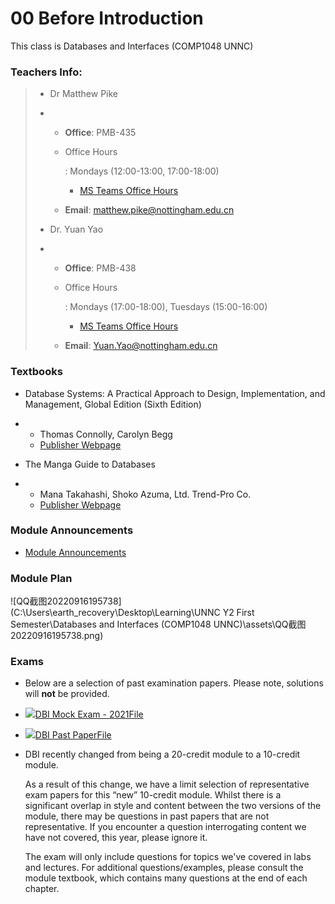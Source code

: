 # 00 Before Introduction

This class is Databases and Interfaces (COMP1048 UNNC)

### Teachers Info:

> - Dr Matthew Pike
>
> - - **Office**: PMB-435
>
>   - Office Hours
>
>     : Mondays (12:00-13:00, 17:00-18:00)
>
>     - [MS Teams Office Hours](https://teams.microsoft.com/l/meetup-join/19%3ameeting_ZjUwOGMwMjMtYTZhZi00OGRhLWJiZWQtZWM5MTQ1NTliNGZl%40thread.v2/0?context={"Tid"%3a"04c4c5c8-db8c-41b1-882b-5bb7948405e8"%2c"Oid"%3a"7ae9e125-03a8-4645-88c1-5da84d48c3be"})
>
>   - **Email**: matthew.pike@nottingham.edu.cn
>
> - Dr. Yuan Yao
>
> - - **Office**: PMB-438
>
>   - Office Hours
>
>     : Mondays (17:00-18:00), Tuesdays (15:00-16:00)
>
>     - [MS Teams Office Hours](https://teams.microsoft.com/l/meetup-join/19%3ameeting_ZjU3MWE3MDMtYTMzYy00MWI1LThjZGMtMTJkZDczNzMxOTVk%40thread.v2/0?context={"Tid"%3a"04c4c5c8-db8c-41b1-882b-5bb7948405e8"%2c"Oid"%3a"17c8937d-444b-4efc-8228-5bccd53c60bf"})
>
>   - **Email**: Yuan.Yao@nottingham.edu.cn

### Textbooks

- Database Systems: A Practical Approach to Design, Implementation, and Management, Global Edition (Sixth Edition)

- - Thomas Connolly, Carolyn Begg
  - [Publisher Webpage](https://www.pearson.com/uk/educators/higher-education-educators/program/Connolly-Database-Systems-A-Practical-Approach-to-Design-Implementation-and-Management-Global-Edition-6th-Edition/PGM1076956.html)

- The Manga Guide to Databases

- - Mana Takahashi, Shoko Azuma, Ltd. Trend-Pro Co.
  - [Publisher Webpage](https://nostarch.com/mg_databases.htm)

### Module Announcements

- [Module Announcements](https://moodle.nottingham.ac.uk/mod/forum/view.php?id=4489055)

### Module Plan

![QQ截图20220916195738](C:\Users\earth_recovery\Desktop\Learning\UNNC Y2 First Semester\Databases and Interfaces (COMP1048 UNNC)\assets\QQ截图20220916195738.png)

### Exams

- Below are a selection of past examination papers. Please note, solutions will **not** be provided.

- [![ ](https://moodle.nottingham.ac.uk/theme/image.php/nottingham_science/core/1662570622/f/pdf-24)DBI Mock Exam - 2021File](https://moodle.nottingham.ac.uk/mod/resource/view.php?id=5826526)

- [![ ](https://moodle.nottingham.ac.uk/theme/image.php/nottingham_science/core/1662570622/f/pdf-24)DBI Past PaperFile](https://moodle.nottingham.ac.uk/mod/resource/view.php?id=5826527)

- DBI recently changed from being a 20-credit module to a 10-credit module. 

  As a result of this change, we have a limit selection of representative exam papers for this “new” 10-credit module. Whilst there is a significant overlap in style and content between the two versions of the module, there may be questions in past papers that are not representative. If you encounter a question interrogating content we have not covered, this year, please ignore it.

  The exam will only include questions for topics we've covered in labs and lectures. For additional questions/examples, please consult the module textbook, which contains many questions at the end of each chapter.